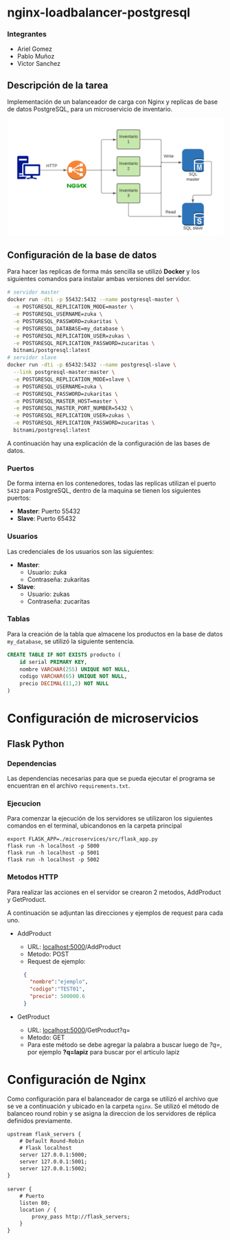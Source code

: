 # nginx-loadbalancer-postgresql


### Integrantes
* Ariel Gomez
* Pablo Muñoz
* Victor Sanchez

## Descripción de la tarea

Implementación de un balanceador de carga con Nginx y replicas de base de datos PostgreSQL, para un microservicio de inventario.

<p align="center">
 <img src="img/tarea.png"/>
</p>

## Configuración de la base de datos


Para hacer las replicas de forma más sencilla se utilizó **Docker** y los siguientes comandos para instalar ambas versiones del servidor.

```bash
# servidor master
docker run -dti -p 55432:5432 --name postgresql-master \
  -e POSTGRESQL_REPLICATION_MODE=master \
  -e POSTGRESQL_USERNAME=zuka \
  -e POSTGRESQL_PASSWORD=zukaritas \
  -e POSTGRESQL_DATABASE=my_database \
  -e POSTGRESQL_REPLICATION_USER=zukas \
  -e POSTGRESQL_REPLICATION_PASSWORD=zucaritas \
  bitnami/postgresql:latest
# servidor slave
docker run -dti -p 65432:5432 --name postgresql-slave \
  --link postgresql-master:master \
  -e POSTGRESQL_REPLICATION_MODE=slave \
  -e POSTGRESQL_USERNAME=zuka \
  -e POSTGRESQL_PASSWORD=zukaritas \
  -e POSTGRESQL_MASTER_HOST=master \
  -e POSTGRESQL_MASTER_PORT_NUMBER=5432 \
  -e POSTGRESQL_REPLICATION_USER=zukas \
  -e POSTGRESQL_REPLICATION_PASSWORD=zucaritas \
  bitnami/postgresql:latest
```

A continuación hay una explicación de la configuración de las bases de datos.

### Puertos
De forma interna en los contenedores, todas las replicas utilizan el puerto `5432` para PostgreSQL, dentro de la maquina se tienen los siguientes puertos:
* **Master**: Puerto 55432
* **Slave**: Puerto 65432

### Usuarios
Las credenciales de los usuarios son las siguientes:

* **Master**: 
  * Usuario: zuka
  * Contraseña: zukaritas
* **Slave**:
  *  Usuario: zukas
  * Contraseña: zucaritas

### Tablas
Para la creación de la tabla que almacene los productos en la base de datos `my_database`, se utilizó la siguiente sentencia.
```sql
CREATE TABLE IF NOT EXISTS producto (
    id serial PRIMARY KEY,
    nombre VARCHAR(255) UNIQUE NOT NULL,
    codigo VARCHAR(65) UNIQUE NOT NULL,
    precio DECIMAL(11,2) NOT NULL
)
```

# Configuración de microservicios



## Flask Python

### Dependencias

 Las dependencias necesarias para que se pueda ejecutar el programa se encuentran en el archivo `requirements.txt`.

### Ejecucion
Para comenzar la ejecución de los servidores se utilizaron los siguientes comandos en el terminal, ubicandonos en la carpeta principal

```flask 
export FLASK_APP=./microservices/src/flask_app.py
flask run -h localhost -p 5000
flask run -h localhost -p 5001
flask run -h localhost -p 5002 
```

### Metodos HTTP
Para realizar las acciones en el servidor se crearon 2 metodos, AddProduct y GetProduct.

A continuación se adjuntan las direcciones y ejemplos de request para cada uno.

* AddProduct 
  * URL: <localhost:5000>/AddProduct
  * Metodo: POST
  * Request de ejemplo:

  ```json
    {
      "nombre":"ejemplo",
      "codigo":"TEST01",
      "precio": 500000.6
    }
  ```
* GetProduct 
  * URL: <localhost:5000>/GetProduct?q=
  * Metodo: GET
  * Para este método se debe agregar la palabra a buscar luego de *?q=*, por ejemplo **?q=lapiz** para buscar por el articulo lapiz
  


# Configuración de Nginx

Como configuración para el balanceador de carga se utilizó el archivo que se ve a continuación y ubicado en la carpeta `nginx`. Se utilizó el método de balanceo round robin y se asigna la direccion de los servidores de réplica definidos previamente.
```nginx
upstream flask_servers {
    # Default Round-Robin
    # Flask localhost
    server 127.0.0.1:5000;
    server 127.0.0.1:5001;
    server 127.0.0.1:5002;
}

server {
    # Puerto 
    listen 80;
    location / {
        proxy_pass http://flask_servers;
    }
}
```

